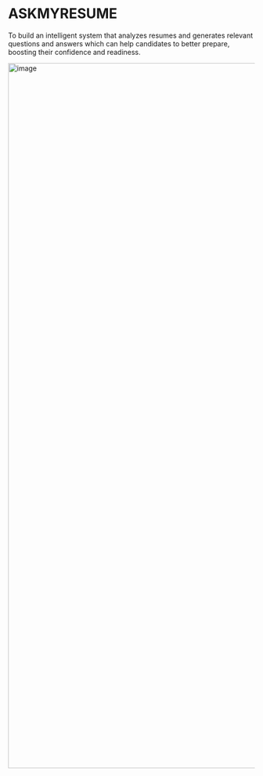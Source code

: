 # ASKMYRESUME   

To build an intelligent system that analyzes resumes and generates relevant questions and answers which can help candidates to better prepare, boosting their confidence and readiness.   


<img width="1438" alt="image" src="https://drive.google.com/file/d/1k5uUazAO88u8muSaST0ZpslJnbNzostf/view?usp=drive_link">




